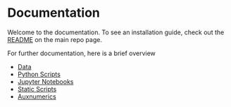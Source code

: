 # Documentation

Welcome to the documentation. To see an installation guide, check out the [README](../README.md) on the main repo page.

For further documentation, here is a brief overview

- [Data](./storage/.md)
- [Python Scripts](./src/py.md)
- [Jupyter Notebooks](./src/nb.md)
- [Static Scripts](./src/static.md)
- [Auxnumerics](./src/auxnumerics.md)
